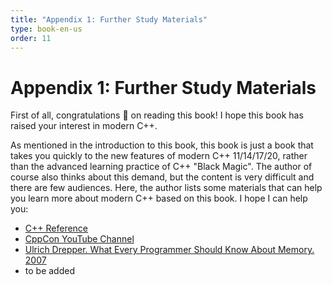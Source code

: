```yaml
---
title: "Appendix 1: Further Study Materials"
type: book-en-us
order: 11
---
```


# Appendix 1: Further Study Materials

First of all, congratulations 🎉 on reading this book! I hope this book has raised your interest in modern C++.

As mentioned in the introduction to this book, this book is just a book that takes you quickly to the new features of modern C++ 11/14/17/20, rather than the advanced learning practice of C++ "Black Magic". The author of course also thinks about this demand, but the content is very difficult and there are few audiences. Here, the author lists some materials that can help you learn more about modern C++ based on this book. I hope I can help you:

- [C++ Reference](https://en.cppreference.com/w)
- [CppCon YouTube Channel](https://www.youtube.com/user/CppCon/videos)
- [Ulrich Drepper. What Every Programmer Should Know About Memory. 2007](https://people.freebsd.org/~lstewart/articles/cpumemory.pdf)
- to be added



